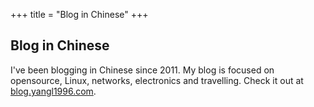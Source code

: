 +++
title = "Blog in Chinese"
+++

## Blog in Chinese

I've been blogging in Chinese since 2011. My
blog is focused on opensource, Linux, networks, electronics and travelling.
Check it out at [blog.yangl1996.com](http://blog.yangl1996.com).
